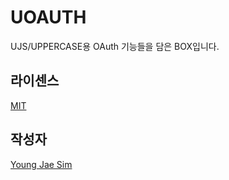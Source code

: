 # UOAUTH
UJS/UPPERCASE용 OAuth 기능들을 담은 BOX입니다.

## 라이센스
[MIT](LICENSE)

## 작성자
[Young Jae Sim](https://github.com/Hanul)